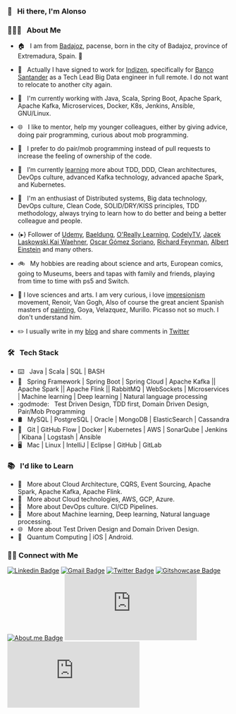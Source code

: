 ### 👋 &nbsp; Hi there, I'm Alonso

### 👨🏻‍💻 &nbsp; About Me

- 🏠 &nbsp; I am from [Badajoz](https://es.wikipedia.org/wiki/Badajoz), pacense, born in the city of Badajoz, province of Extremadura, Spain. 🥘
- 💼 &nbsp; Actually I have signed to work for [Indizen](https://indizen.com), specifically for [Banco Santander](https://www.bancosantander.es/particulares) as a Tech Lead Big Data engineer in full remote. I do not want to relocate to another city again.
- 🔨 &nbsp; I'm currently working with Java, Scala, Spring Boot, Apache Spark, Apache Kafka, Microservices, Docker, K8s, Jenkins, Ansible, GNU/Linux.
- 🌐 &nbsp; I like to mentor, help my younger colleagues, either by giving advice, doing pair programming, curious about mob programming.
- 📱 &nbsp; I prefer to do pair/mob programming instead of pull requests to increase the feeling of ownership of the code.
- 🌱 &nbsp; I’m currently [learning](https://github.com/alonsoir/alonsoir.github.io/tree/master/certs) more about TDD, DDD, Clean architectures, DevOps culture, advanced Kafka technology, advanced apache Spark, and Kubernetes.
- 🤔 &nbsp; I'm an enthusiast of Distributed systems, Big data technology, DevOps culture, Clean Code, SOLID/DRY/KISS principles, TDD methodology, always trying to learn how to do better and being a better colleague and people.


- {▸} Follower of [Udemy](https://www.udemy.com), [Baeldung](https://www.baeldung.com), [O'Really Learning](https://learning.oreilly.com/create-trial/?next=%2Fhome%2F), [CodelyTV](https://github.com/CodelyTV), [Jacek Laskowski](https://jaceklaskowski.gitbooks.io/mastering-spark-sql/content/),[Kai Waehner](https://www.kai-waehner.de), [Oscar Gómez Soriano](https://www.linkedin.com/in/ogomezso/), [Richard Feynman](https://en.wikipedia.org/wiki/Richard_Feynman), [Albert Einstein](https://en.wikipedia.org/wiki/Albert_Einstein) and many others.

- 🚲 &nbsp; My hobbies are reading about science and arts, European comics, going to Museums, beers and tapas with family and friends, playing from time to time with ps5 and Switch.

- :japanese_castle: I love sciences and arts. I am very curious, i love [impresionism](https://en.wikipedia.org/wiki/Impressionism) movement, Renoir, Van Gogh, Also of course the great ancient Spanish masters of [painting](https://en.wikipedia.org/wiki/Spanish_art), Goya, Velazquez, Murillo. Picasso not so much. I don't understand him.

- :pencil2: I usually write in my [blog](https://aironman2k.wordpress.com) and share comments in [Twitter](https://twitter.com/alonso_Isidoro)

### 🛠 &nbsp; Tech Stack

- ⌨️ &nbsp; Java | Scala | SQL | BASH
- 🧰 &nbsp; Spring Framework | Spring Boot | Spring Cloud | Apache Kafka || Apache Spark || Apache Flink || RabbitMQ | WebSockets | Microservices | Machine learning | Deep learning | Natural language processing
- :godmode: &nbsp; Test Driven Design, TDD first, Domain Driven Design, Pair/Mob Programming
- 🛢 &nbsp; MySQL | PostgreSQL | Oracle | MongoDB | ElasticSearch | Cassandra
- 🔧 &nbsp; Git | GitHub Flow | Docker | Kubernetes | AWS | SonarQube | Jenkins | Kibana | Logstash | Ansible
- 🖥 &nbsp; Mac | Linux | IntelliJ | Eclipse | GitHub | GitLab

### 📚 &nbsp; I'd like to Learn

- 🌱 &nbsp; More about Cloud Architecture, CQRS, Event Sourcing, Apache Spark, Apache Kafka, Apache Flink.  
- 🔧 &nbsp; More about Cloud technologies, AWS, GCP, Azure.
- 📝 &nbsp; More about DevOps culture. CI/CD Pipelines.
- 🧰 &nbsp; More about Machine learning, Deep learning, Natural language processing.
- 🌐 &nbsp; More about Test Driven Design and Domain Driven Design.
- 📱 &nbsp; Quantum Computing | iOS | Android.

<h3> 🤝🏻 Connect with Me </h3>

<!--[![Website Badge](https://img.shields.io/badge/www.alvaroalbiach.com--lightgrey?style=flat&logo=Google-Chrome&logoColor=white&link=https://www.alvaroalbiach.com)](https://www.alvaroalbiach.com/)-->
[![Linkedin Badge](https://img.shields.io/badge/Alonso%20Isidoro%20Román--blue?style=flat&logo=Linkedin&logoColor=3380FF&link=https://www.linkedin.com/in/alonso-isidoro-roman-8ab57445/)](https://www.linkedin.com/in/alonso-isidoro-roman-8ab57445/)
[![Gmail Badge](https://img.shields.io/badge/alonsoir@gmail.com--red?style=flat&logo=gmail&logoColor=red&link=mailto:alonsoir@gmail.com)](mailto:alonsoir@gmail.com)
[![Twitter Badge](https://img.shields.io/badge/@alonso.Isidoro--blue?style=flat&logo=Twitter&logoColor=33B8FF&link=https://twitter.com/alonso_Isidoro)](https://twitter.com/alonso_Isidoro)
[![Gitshowcase Badge](https://img.shields.io/badge/Gitshowcase--red?style=flat&logo=appveyor&logoColor=green&link=https://www.gitshowcase.com/alonsoir)](https://www.gitshowcase.com/alonsoir)
[![About.me Badge](https://img.shields.io/badge/About.me--red?style=flat&logo=appveyor&logoColor=blue&link=https://about.me/alonso.isidoro.roman/getstarted)](https://about.me/alonso.isidoro.roman/getstarted)
[![CV Badge](https://img.shields.io/badge/SpanishCV--red?style=flat&logo=appveyor&logoColor=red&link=https://github.com/alonsoir/alonsoir.github.io/blob/master/CV/Mi%20CV%20En%20Español%20para%20SOPRA%20A3%202.pdf)](https://github.com/alonsoir/alonsoir.github.io/blob/master/CV/Mi%20CV%20En%20Español%20para%20SOPRA%20A3%202.pdf)
[![CV Badge](https://img.shields.io/badge/EnglishCV--red?style=flat&logo=appveyor&logoColor=yellow&link=https://github.com/alonsoir/alonsoir.github.io/blob/master/CV/resume%20Alonso%20Isidoro%20Román%20Feb%202020-Budapest.pdf)](https://github.com/alonsoir/alonsoir.github.io/blob/master/CV/resume%20Alonso%20Isidoro%20Román%20Feb%202020-Budapest.pdf)
